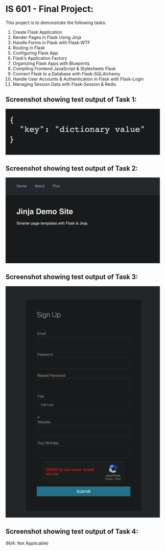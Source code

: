 # IS 601 - Final Project:
This project is to demonstrate the following tasks:

1. Create Flask Application
2. Render Pages in Flask Using Jinja
3. Handle Forms in Flask with Flask-WTF
4. Routing in Flask
5. Configuring Flask App
6. Flask’s Application Factory
7. Organizing Flask Apps with Blueprints
8. Compiling Frontend JavaScript & Stylesheets Flask
9. Connect Flask to a Database with Flask-SQLAlchemy
10. Handle User Accounts & Authentication in Flask with Flask-Login
11. Managing Session Data with Flask-Session & Redis


## Screenshot showing test output of Task 1:
![output task 1](screenshots/Output_Task_1.png)

## Screenshot showing test output of Task 2:
![output task 2](screenshots/Output_Task_2.png)

## Screenshot showing test output of Task 3:
![output task 3](screenshots/Output_Task_3.png)

## Screenshot showing test output of Task 4:
(N/A: Not Applicable)
